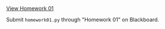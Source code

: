 ---
---

<p><a href="homework01.html" target="_blank">View Homework 01</a></p>

Submit ````homework01.py```` through "Homework 01" on Blackboard.

